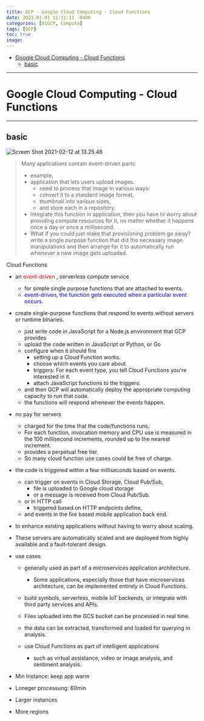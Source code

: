 ```yaml
---
title: GCP - Google Cloud Computing - Cloud Functions
date: 2021-01-01 11:11:11 -0400
categories: [01GCP, Compute]
tags: [GCP]
toc: true
image:
---
```


- [Google Cloud Computing - Cloud Functions](#google-cloud-computing---cloud-functions)
  - [basic](#basic)

---

# Google Cloud Computing - Cloud Functions

---

## basic


![Screen Shot 2021-02-12 at 13.25.46](https://i.imgur.com/uuTClRK.png) 

> Many applications contain event-driven parts.
> - example,
> - application that lets users upload images.
>   - need to process that image in various ways:
>   - convert it to a standard image format,
>   - thumbnail into various sizes,
>   - and store each in a repository.
> - integrate this function in application, then you have to worry about providing compute resources for it, no matter whether it happens once a day or once a millisecond.
> - What if you could just make that provisioning problem go away? write a single purpose function that did the necessary image manipulations and then arrange for it to automatically run whenever a new image gets uploaded.


Cloud Functions

- an <font color=red> event-driven </font>, serverless compute service 
  - for simple single purpose functions that are attached to events. 
  - <font color=blue> event-driven, the function gets executed when a particular event occurs. </font>

- create single-purpose functions that respond to events without servers or runtime binaries.
  - just write code in JavaScript for a Node.js environment that GCP provides 
  - upload the code written in JavaScript or Python, or Go
  - configure when it should fire
    - setting up a Cloud Function works.
    - choose which events you care about.
    - triggers: For each event type, you tell Cloud Functions you're interested in it. 
    - attach JavaScript functions to the triggers. 
  - and then GCP will automatically deploy the appropriate computing capacity to run that code. 
  - the functions will respond whenever the events happen.

- no pay for servers 
  - charged for the time that the code/functions runs.  
  - For each function, invocation memory and CPU use is measured in the 100 millisecond increments, rounded up to the nearest increment. 
  - provides a perpetual free tier. 
  - So many cloud function use cases could be free of charge. 

- the code is triggered within a few milliseconds based on events.  
  - can trigger on events in Cloud Storage, Cloud Pub/Sub, 
    - file is uploaded to Google cloud storage 
    - or a message is received from Cloud Pub/Sub. 
  - or in HTTP call
    - triggered based on HTTP endpoints define, 
  - and events in the fire based mobile application back end. 

- to enhance existing applications without having to worry about scaling.

- These servers are automatically scaled and are deployed from highly available and a fault-tolerant design.
 
- use cases
  - generally used as part of a microservices application architecture. 
    - Some applications, especially those that have microservices architecture, can be implemented entirely in Cloud Functions.  
  - build symbols, serverless, mobile IoT backends, or integrate with third party services and APIs. 

  - Files uploaded into the GCS bucket can be processed in real time. 
  - the data can be extracted, transformed and loaded for querying in analysis. 
  - use Cloud Functions as part of intelligent applications
    - such as virtual assistance, video or image analysis, and sentiment analysis. 





- Min Instance: keep app warm
- Loneger processung: 60min
- Larger instances
- More regions
